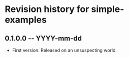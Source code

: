 # Revision history for simple-examples

## 0.1.0.0 -- YYYY-mm-dd

* First version. Released on an unsuspecting world.
